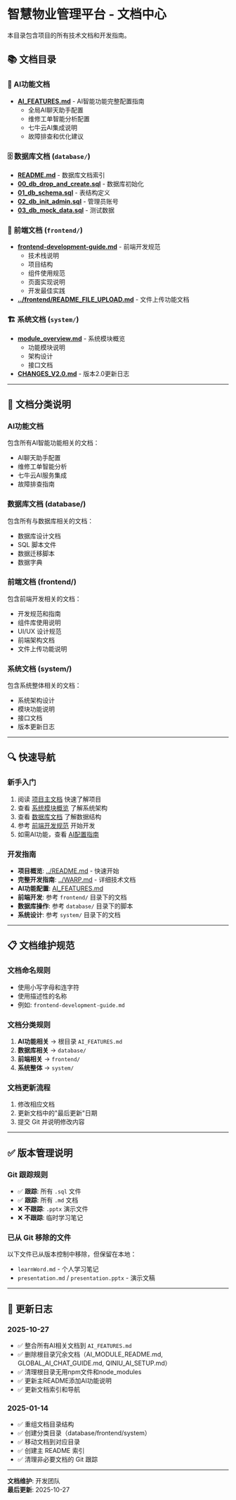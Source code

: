 # 智慧物业管理平台 - 文档中心

本目录包含项目的所有技术文档和开发指南。

## 📚 文档目录

### 🤖 AI功能文档
- **[AI_FEATURES.md](AI_FEATURES.md)** - AI智能功能完整配置指南
  - 全局AI聊天助手配置
  - 维修工单智能分析配置
  - 七牛云AI集成说明
  - 故障排查和优化建议

### 🗄️ 数据库文档 (`database/`)
- **[README.md](database/README.md)** - 数据库文档索引
- **[00_db_drop_and_create.sql](database/00_db_drop_and_create.sql)** - 数据库初始化
- **[01_db_schema.sql](database/01_db_schema.sql)** - 表结构定义
- **[02_db_init_admin.sql](database/02_db_init_admin.sql)** - 管理员账号
- **[03_db_mock_data.sql](database/03_db_mock_data.sql)** - 测试数据

### 🎨 前端文档 (`frontend/`)
- **[frontend-development-guide.md](frontend/frontend-development-guide.md)** - 前端开发规范
  - 技术栈说明
  - 项目结构
  - 组件使用规范
  - 页面实现说明
  - 开发最佳实践
- **[../frontend/README_FILE_UPLOAD.md](../frontend/README_FILE_UPLOAD.md)** - 文件上传功能文档

### 🏗️ 系统文档 (`system/`)
- **[module_overview.md](system/module_overview.md)** - 系统模块概览
  - 功能模块说明
  - 架构设计
  - 接口文档
- **[CHANGES_V2.0.md](CHANGES_V2.0.md)** - 版本2.0更新日志

---

## 📝 文档分类说明

### AI功能文档
包含所有AI智能功能相关的文档：
- AI聊天助手配置
- 维修工单智能分析
- 七牛云AI服务集成
- 故障排查指南

### 数据库文档 (database/)
包含所有与数据库相关的文档：
- 数据库设计文档
- SQL 脚本文件
- 数据迁移脚本
- 数据字典

### 前端文档 (frontend/)
包含前端开发相关的文档：
- 开发规范和指南
- 组件库使用说明
- UI/UX 设计规范
- 前端架构文档
- 文件上传功能说明

### 系统文档 (system/)
包含系统整体相关的文档：
- 系统架构设计
- 模块功能说明
- 接口文档
- 版本更新日志

---

## 🔍 快速导航

### 新手入门
1. 阅读 [项目主文档](../README.md) 快速了解项目
2. 查看 [系统模块概览](system/module_overview.md) 了解系统架构
3. 查看 [数据库文档](database/README.md) 了解数据结构
4. 参考 [前端开发规范](frontend/frontend-development-guide.md) 开始开发
5. 如需AI功能，查看 [AI配置指南](AI_FEATURES.md)

### 开发指南
- **项目概览**: [../README.md](../README.md) - 快速开始
- **完整开发指南**: [../WARP.md](../WARP.md) - 详细技术文档
- **AI功能配置**: [AI_FEATURES.md](AI_FEATURES.md)
- **前端开发**: 参考 `frontend/` 目录下的文档
- **数据库操作**: 参考 `database/` 目录下的脚本
- **系统设计**: 参考 `system/` 目录下的文档

---

## 📋 文档维护规范

### 文档命名规则
- 使用小写字母和连字符
- 使用描述性的名称
- 例如: `frontend-development-guide.md`

### 文档分类规则
1. **AI功能相关** → 根目录 `AI_FEATURES.md`
2. **数据库相关** → `database/`
3. **前端相关** → `frontend/`
4. **系统整体** → `system/`

### 文档更新流程
1. 修改相应文档
2. 更新文档中的"最后更新"日期
3. 提交 Git 并说明修改内容

---

## ✅ 版本管理说明

### Git 跟踪规则
- ✅ **跟踪**: 所有 `.sql` 文件
- ✅ **跟踪**: 所有 `.md` 文档
- ❌ **不跟踪**: `.pptx` 演示文件
- ❌ **不跟踪**: 临时学习笔记

### 已从 Git 移除的文件
以下文件已从版本控制中移除，但保留在本地：
- `learnWord.md` - 个人学习笔记
- `presentation.md` / `presentation.pptx` - 演示文稿

---

## 🔄 更新日志

### 2025-10-27
- ✅ 整合所有AI相关文档到 `AI_FEATURES.md`
- ✅ 删除根目录冗余文档（AI_MODULE_README.md, GLOBAL_AI_CHAT_GUIDE.md, QINIU_AI_SETUP.md）
- ✅ 清理根目录无用npm文件和node_modules
- ✅ 更新主README添加AI功能说明
- ✅ 更新文档索引和导航

### 2025-01-14
- ✅ 重组文档目录结构
- ✅ 创建分类目录（database/frontend/system）
- ✅ 移动文档到对应目录
- ✅ 创建主 README 索引
- ✅ 清理非必要文档的 Git 跟踪

---

**文档维护**: 开发团队  
**最后更新**: 2025-10-27
